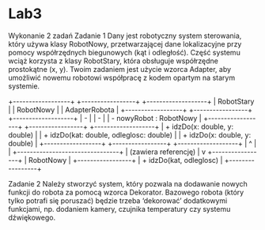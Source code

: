 # Lab3
Wykonanie 2 zadań 
Zadanie 1
Dany jest robotyczny system sterowania, który używa klasy RobotNowy, przetwarzającej dane 
lokalizacyjne przy pomocy współrzędnych biegunowych (kąt i odległość). Część systemu wciąż 
korzysta z klasy RobotStary, która obsługuje współrzędne prostokątne (x, y).
Twoim zadaniem jest użycie wzorca Adapter, aby umożliwić nowemu robotowi współpracę z 
kodem opartym na starym systemie.


+------------------+          +-----------------+         +-------------------+
|    RobotStary    |          |    RobotNowy    |         |  AdapterRobota    |
+------------------+          +-----------------+         +-------------------+
| -               |          | -               |         | - nowyRobot : RobotNowy  |
+------------------+          +-----------------+         +-------------------+
| + idzDo(x: double,   y: double)  |          | + idzDo(kat: double, odleglosc: double)  |         | + idzDo(x: double, y: double) |
+------------------+          +-----------------+         +-------------------+
                                      |                                ^
                                      |                                |
                                      +--------------------------------+
                                      | (zawiera referencję)
                                      |
                                      v
                                +-----------------+
                                | RobotNowy       |
                                +-----------------+
                                | + idzDo(kat, odleglosc) |
                                +-----------------+

Zadanie 2
Należy stworzyć system, który pozwala na dodawanie nowych funkcji do robota za pomocą 
wzorca Dekorator. Bazowego robota (który tylko potrafi się poruszać) będzie trzeba ‘dekorować’
dodatkowymi funkcjami, np. dodaniem kamery, czujnika temperatury czy systemu dźwiękowego.
